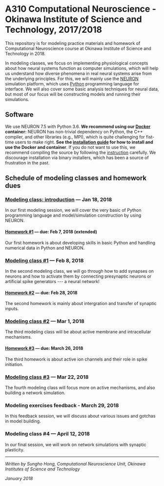 # A310 Computational Neuroscience - Okinawa Institute of Science and Technology, 2017/2018
This repository is for modeling practice materials and homework of Computational Neuroscience course at Okinawa Institute of Science and Technology in 2018.

In modeling classes, we focus on implementing physiological concepts about how neural systems function as computer simulations, which will help us understand how diverse phenomena in real neural systems arise from the underlying principles. For this, we will mainly use the [NEURON](https://www.neuron.yale.edu/neuron/) simulation platform, which uses [Python](https://www.python.org) programming language for interface. We will also cover some basic analysis techniques for neural data, but most of our focus will be constructing models and running their simulations.



## Software

We use NEURON 7.5 with Python 3.6. **We recommend using our [Docker](https://en.wikipedia.org/wiki/Docker_(software)) container:** NEURON has non-trivial dependency on Python, the C++ compiler, and other libraries (e.g., MPI), which is quite challenging for fist-time users to make right. **See the [installation guide](./docker/ReadMe.md) for how to install and use the Docker and container**. If you do not want to use this, we recommend compiling the source by following the [instruction](https://www.neuron.yale.edu/neuron/download/getstd) carefully. We discourage installation via binary installers, which has been a source of frustration in the past.



## Schedule of modeling classes and homework dues

### [Modeling class: introduction](https://github.com/CNS-OIST/a310_cns_2018/tree/master/tutorial_1) — Jan 18, 2018

In our first modeling session, we will cover the very basic of Python programming language and model/simulation construction by using NEURON.

#### [Homework #1](https://github.com/CNS-OIST/a310_cns_2018/tree/master/homework_1) — due: Feb 7, 2018 (extended)

Our first homework is about developing skills in basic Python and handling numerical data in Python and NEURON.

### [Modeling class #1](https://github.com/CNS-OIST/a310_cns_2018/tree/master/tutorial_2) — Feb 8, 2018

In the second modeling class, we will go through how to add synapses on neurons and how to activate them by connecting presynaptic neurons or artificial spike generators --- a neural network!

#### [Homework #2](https://github.com/CNS-OIST/a310_cns_2018/tree/master/homework_2) — due: Feb 28, 2018

The second homework is mainly about intergration and transfer of synaptic inputs.

### [Modeling class #2](https://github.com/CNS-OIST/a310_cns_2018/tree/master/tutorial_3) — Mar 1, 2018

The third modeling class will be about active membrane and intracellular mechanisms.

#### [Homework #3](https://github.com/CNS-OIST/a310_cns_2018/tree/master/homework_3) — due: March 26, 2018

The third homework is about active ion channels and their role in spike initiation.

### [Modeling class #3](https://github.com/CNS-OIST/a310_cns_2018/tree/master/tutorial_4) — Mar 22, 2018

The fourth modeling class will focus more on active mechanisms, and also building a network simulation.

### Modeling exercises feedback - March 29, 2018

In this feedback session, we will discuss about various issues and gotchas in model building.

### Modeling class #4 — April 12, 2018  

In our final session, we will work on network simulations with synaptic plasticity.

---
_Written by Sungho Hong, Computational Neuroscience Unit, Okinawa Institutes of Science and Technology_

_January 2018_
